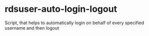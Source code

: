 # rdsuser-auto-login-logout

Script, that helps to automatically login on behalf of every specified username and then logout
